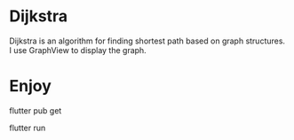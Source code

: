 # Dijkstra
Dijkstra is an algorithm for finding shortest path based on graph structures.
I use GraphView to display the graph.

# Enjoy
flutter pub get

flutter run
